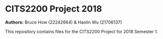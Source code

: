 # CITS2200 Project 2018
<b>Authors:</b> Bruce How (22242664) &amp; Haolin Wu (21706137)

This repository contains files for the CITS2200 Project for 2018 Semester 1.

